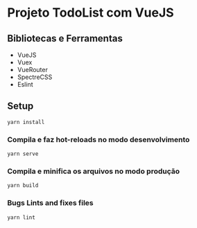 # **Projeto TodoList com VueJS**

## **Bibliotecas e Ferramentas**
* VueJS
* Vuex
* VueRouter
* SpectreCSS
* Eslint

## **Setup**

```
yarn install
```

### **Compila e faz hot-reloads no modo desenvolvimento**
```
yarn serve
```

### **Compila e minifica os arquivos no modo produção**
```
yarn build
```

### **Bugs Lints and fixes files**
```
yarn lint
```